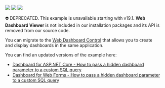 <!-- default badges list -->
![](https://img.shields.io/endpoint?url=https://codecentral.devexpress.com/api/v1/VersionRange/128580320/19.1.3%2B)
[![](https://img.shields.io/badge/Open_in_DevExpress_Support_Center-FF7200?style=flat-square&logo=DevExpress&logoColor=white)](https://supportcenter.devexpress.com/ticket/details/T338480)
[![](https://img.shields.io/badge/📖_How_to_use_DevExpress_Examples-e9f6fc?style=flat-square)](https://docs.devexpress.com/GeneralInformation/403183)
<!-- default badges end -->
⛔ DEPRECATED. This example is unavailable starting with v19.1. **Web Dashboard Viewer** is not included in our installation packages and its API is removed from our source code. 

You can migrate to the [Web Dashboard Control](https://docs.devexpress.com/Dashboard/115955/) that allows you to create and display dashboards in the same application. 

You can find an updated versions of the example here:

- [Dashboard for ASP.NET Core - How to pass a hidden dashboard parameter to a custom SQL query](https://github.com/DevExpress-Examples/asp-net-core-dashboard-pass-hidden-parameters-to-custom-sql-query)
- [Dashboard for Web Forms - How to pass a hidden dashboard parameter to a custom SQL query](https://github.com/DevExpress-Examples/web-forms-dashboard-pass-hidden-parameters-to-custom-sql-query)
